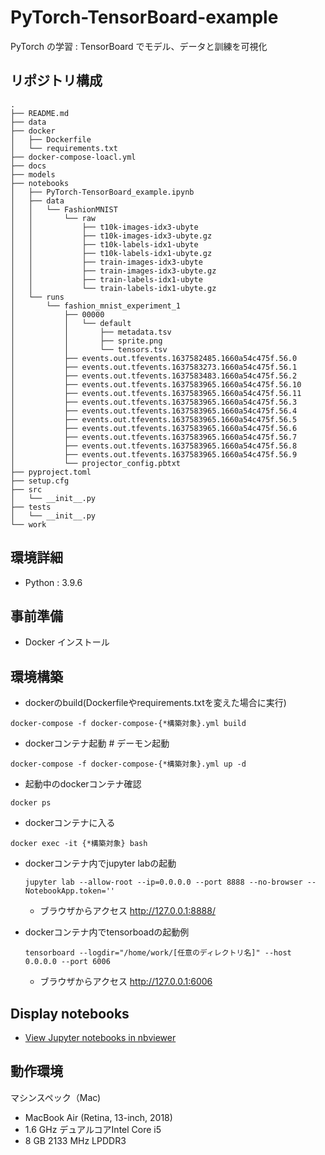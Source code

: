 # PyTorch-TensorBoard-example

PyTorch の学習 : TensorBoard でモデル、データと訓練を可視化

## リポジトリ構成

```
.
├── README.md
├── data
├── docker
│   ├── Dockerfile
│   └── requirements.txt
├── docker-compose-loacl.yml
├── docs
├── models
├── notebooks
│   ├── PyTorch-TensorBoard_example.ipynb
│   ├── data
│   │   └── FashionMNIST
│   │       └── raw
│   │           ├── t10k-images-idx3-ubyte
│   │           ├── t10k-images-idx3-ubyte.gz
│   │           ├── t10k-labels-idx1-ubyte
│   │           ├── t10k-labels-idx1-ubyte.gz
│   │           ├── train-images-idx3-ubyte
│   │           ├── train-images-idx3-ubyte.gz
│   │           ├── train-labels-idx1-ubyte
│   │           └── train-labels-idx1-ubyte.gz
│   └── runs
│       └── fashion_mnist_experiment_1
│           ├── 00000
│           │   └── default
│           │       ├── metadata.tsv
│           │       ├── sprite.png
│           │       └── tensors.tsv
│           ├── events.out.tfevents.1637582485.1660a54c475f.56.0
│           ├── events.out.tfevents.1637583273.1660a54c475f.56.1
│           ├── events.out.tfevents.1637583483.1660a54c475f.56.2
│           ├── events.out.tfevents.1637583965.1660a54c475f.56.10
│           ├── events.out.tfevents.1637583965.1660a54c475f.56.11
│           ├── events.out.tfevents.1637583965.1660a54c475f.56.3
│           ├── events.out.tfevents.1637583965.1660a54c475f.56.4
│           ├── events.out.tfevents.1637583965.1660a54c475f.56.5
│           ├── events.out.tfevents.1637583965.1660a54c475f.56.6
│           ├── events.out.tfevents.1637583965.1660a54c475f.56.7
│           ├── events.out.tfevents.1637583965.1660a54c475f.56.8
│           ├── events.out.tfevents.1637583965.1660a54c475f.56.9
│           └── projector_config.pbtxt
├── pyproject.toml
├── setup.cfg
├── src
│   └── __init__.py
├── tests
│   └── __init__.py
└── work
```

## 環境詳細

- Python : 3.9.6

## 事前準備

- Docker インストール

## 環境構築

- dockerのbuild(Dockerfileやrequirements.txtを変えた場合に実行)

```
docker-compose -f docker-compose-{*構築対象}.yml build
```

- dockerコンテナ起動 # デーモン起動

```
docker-compose -f docker-compose-{*構築対象}.yml up -d
```

- 起動中のdockerコンテナ確認

```
docker ps
```

- dockerコンテナに入る

```
docker exec -it {*構築対象} bash
```

- dockerコンテナ内でjupyter labの起動

    ```
    jupyter lab --allow-root --ip=0.0.0.0 --port 8888 --no-browser --NotebookApp.token=''
    ```

    - ブラウザからアクセス http://127.0.0.1:8888/

- dockerコンテナ内でtensorboadの起動例

    ```
    tensorboard --logdir="/home/work/[任意のディレクトリ名]" --host 0.0.0.0 --port 6006
    ```

    - ブラウザからアクセス http://127.0.0.1:6006

## Display notebooks

- [View Jupyter notebooks in nbviewer](https://nbviewer.jupyter.org/github/ykato27/PyTorch-TensorBoard-example/tree/main/notebooks/)

## 動作環境

マシンスペック（Mac)

- MacBook Air (Retina, 13-inch, 2018)
- 1.6 GHz デュアルコアIntel Core i5
- 8 GB 2133 MHz LPDDR3
